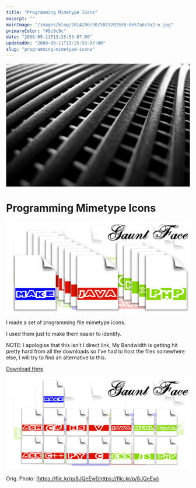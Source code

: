 ```yaml
---
title: "Programming Mimetype Icons"
excerpt: ""
mainImage: "/images/blog/2014/06/30/5079201550-0e57a6c7a2-o.jpg"
primaryColor: "#9c9c9c"
date: "2008-09-11T13:25:53-07:00"
updatedOn: "2008-09-11T13:25:53-07:00"
slug: "programming-mimetype-icons"
---
```

![Key art for blog post "Programming Mimetype Icons "](/images/blog/2014/06/30/5079201550-0e57a6c7a2-o.jpg)

# Programming Mimetype Icons 

![Small Example of Programming Mimetype Icons](/images/blog/2009/08/displayPM1.png)

I made a set of programming file mimetype icons.

I used them just to make them easier to identify. 

NOTE: I apologise that this isn't I direct link, My Bandwidth is getting hit pretty hard from all the downloads so I've had to host the files somewhere else, I will try to find an alternative to this.

[Download Here](http://www.mediafire.com/?kx0fmrxxxyb)

![Full Example of Programming Mimetype Icons](/images/blog/2009/08/displayPM2.png)


Orig. Photo: [https://flic.kr/p/8JQeEw](https://flic.kr/p/8JQeEw)